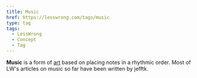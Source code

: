 ```yaml
---
title: Music
href: https://lesswrong.com/tags/music
type: tag
tags:
  - LessWrong
  - Concept
  - Tag
---
```


**Music** is a form of [art](art) based on placing notes in a rhythmic order. Most of LW's articles on music so far have been written by jefftk.